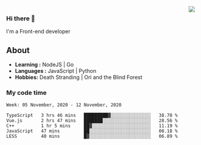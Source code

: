 <img align='right' src="https://github-readme-stats.vercel.app/api?username=strugglebak&show_icons=true">

### Hi there 👋

I'm a Front-end developer

## About

-  **Learning :** NodeJS | Go
-  **Languages :** JavaScript | Python
-  **Hobbies:** Death Stranding | Ori and the Blind Forest

### My code time

<!--START_SECTION:waka-->
```text
Week: 05 November, 2020 - 12 November, 2020

TypeScript   3 hrs 46 mins   █████████▓░░░░░░░░░░░░░░░   38.70 % 
Vue.js       2 hrs 47 mins   ███████░░░░░░░░░░░░░░░░░░   28.56 % 
C++          1 hr 5 mins     ██▓░░░░░░░░░░░░░░░░░░░░░░   11.19 % 
JavaScript   47 mins         ██░░░░░░░░░░░░░░░░░░░░░░░   08.18 % 
LESS         40 mins         █▓░░░░░░░░░░░░░░░░░░░░░░░   06.89 % 
```
<!--END_SECTION:waka-->
